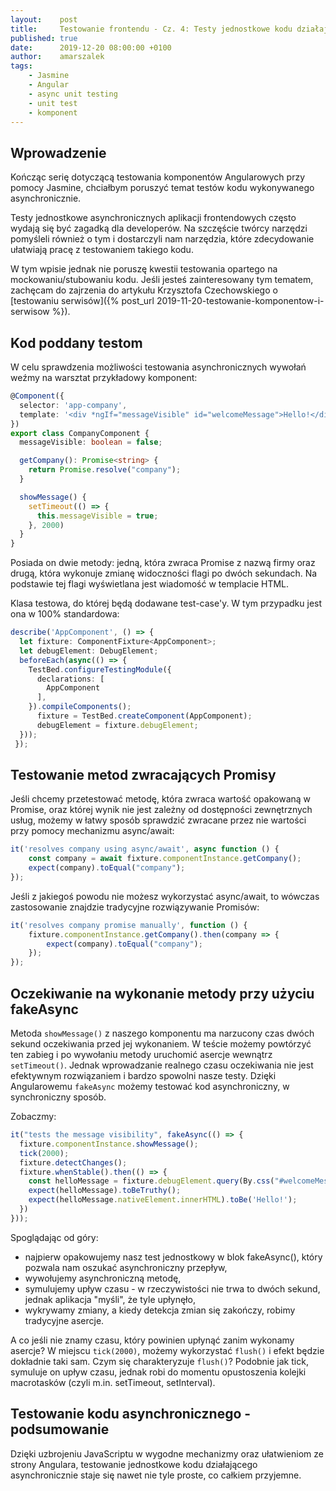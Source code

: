 ```yaml
---
layout:    post
title:     Testowanie frontendu - Cz. 4: Testy jednostkowe kodu działającego asynchronicznie
published: true
date:      2019-12-20 08:00:00 +0100
author:    amarszalek
tags:
    - Jasmine
    - Angular
    - async unit testing
    - unit test
    - komponent
---
```

## Wprowadzenie
Kończąc serię dotyczącą testowania komponentów Angularowych przy pomocy Jasmine, chciałbym poruszyć temat testów kodu wykonywanego asynchronicznie. 

Testy jednostkowe asynchronicznych aplikacji frontendowych często wydają się być zagadką dla developerów. Na szczęście twórcy narzędzi pomyśleli również o tym i dostarczyli nam narzędzia, które zdecydowanie ułatwiają pracę z testowaniem takiego kodu.

W tym wpisie jednak nie poruszę kwestii testowania opartego na mockowaniu/stubowaniu kodu. Jeśli jesteś zainteresowany tym tematem, zachęcam do zajrzenia do artykułu Krzysztofa Czechowskiego o [testowaniu serwisów]({% post_url 2019-11-20-testowanie-komponentow-i-serwisow %}).

## Kod poddany testom

W celu sprawdzenia możliwości testowania asynchronicznych wywołań weźmy na warsztat przykładowy komponent:
```typescript
@Component({
  selector: 'app-company',
  template: '<div *ngIf="messageVisible" id="welcomeMessage">Hello!</div>',
})
export class CompanyComponent {
  messageVisible: boolean = false;

  getCompany(): Promise<string> {
    return Promise.resolve("company");
  }

  showMessage() {
    setTimeout(() => {
      this.messageVisible = true;
    }, 2000)
  }
}
```
Posiada on dwie metody: jedną, która zwraca Promise z nazwą firmy oraz drugą, która wykonuje zmianę widoczności flagi po dwóch sekundach. Na podstawie tej flagi wyświetlana jest wiadomość w templacie HTML.

Klasa testowa, do której będą dodawane test-case'y. W tym przypadku jest ona w 100% standardowa:
```typescript
describe('AppComponent', () => {
  let fixture: ComponentFixture<AppComponent>;
  let debugElement: DebugElement;
  beforeEach(async(() => {
    TestBed.configureTestingModule({
      declarations: [
        AppComponent
      ],
    }).compileComponents();
      fixture = TestBed.createComponent(AppComponent);
      debugElement = fixture.debugElement;
  }));
 });
```

## Testowanie metod zwracających Promisy
   Jeśli chcemy przetestować metodę, która zwraca wartość opakowaną w Promise, oraz której wynik nie jest zależny od dostępności zewnętrznych usług, możemy w łatwy sposób sprawdzić zwracane przez nie wartości przy pomocy mechanizmu async/await:
```typescript
it('resolves company using async/await', async function () {
    const company = await fixture.componentInstance.getCompany();
    expect(company).toEqual("company");
});
```
Jeśli z jakiegoś powodu nie możesz wykorzystać async/await, to wówczas zastosowanie znajdzie tradycyjne rozwiązywanie Promisów:
```typescript
it('resolves company promise manually', function () {
    fixture.componentInstance.getCompany().then(company => {
        expect(company).toEqual("company");
    });
});
```

## Oczekiwanie na wykonanie metody przy użyciu fakeAsync
Metoda `showMessage()` z naszego komponentu ma narzucony czas dwóch sekund oczekiwania przed jej wykonaniem.
W teście możemy powtórzyć ten zabieg i po wywołaniu metody uruchomić asercje wewnątrz `setTimeout()`. Jednak wprowadzanie realnego czasu oczekiwania nie jest efektywnym rozwiązaniem i bardzo spowolni nasze testy. Dzięki Angularowemu `fakeAsync` możemy testować kod asynchroniczny, w synchroniczny sposób.

Zobaczmy:
```typescript
it("tests the message visibility", fakeAsync(() => {
  fixture.componentInstance.showMessage();
  tick(2000);
  fixture.detectChanges();
  fixture.whenStable().then(() => {
    const helloMessage = fixture.debugElement.query(By.css("#welcomeMessage"));
    expect(helloMessage).toBeTruthy();
    expect(helloMessage.nativeElement.innerHTML).toBe('Hello!');
  })
}));
````
   Spoglądając od góry:
   - najpierw opakowujemy nasz test jednostkowy w blok fakeAsync(), który pozwala nam oszukać asynchroniczny przepływ,
   - wywołujemy asynchroniczną metodę,
   - symulujemy upływ czasu - w rzeczywistości nie trwa to dwóch sekund, jednak aplikacja "myśli", że tyle upłynęło,
   - wykrywamy zmiany, a kiedy detekcja zmian się zakończy, robimy tradycyjne asercje.
   
   A co jeśli nie znamy czasu, który powinien upłynąć zanim wykonamy asercje? W miejscu `tick(2000)`, możemy wykorzystać `flush()` i efekt będzie dokładnie taki sam. Czym się charakteryzuje `flush()`? Podobnie jak tick, symuluje on upływ czasu, jednak robi do momentu opustoszenia kolejki macrotasków (czyli m.in. setTimeout, setInterval).

## Testowanie kodu asynchronicznego - podsumowanie

Dzięki uzbrojeniu JavaScriptu w wygodne mechanizmy oraz ułatwieniom ze strony Angulara, testowanie jednostkowe kodu działającego asynchronicznie staje się nawet nie tyle proste, co całkiem przyjemne.
